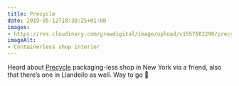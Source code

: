 ```yaml
---
title: Precycle
date: 2019-05-12T18:30:25+01:00
images: 
- https://res.cloudinary.com/growdigital/image/upload/v1557682296/precycle-190512.png
imageAlt: 
- Containerless shop interior
---
```


Heard about [Precycle](https://www.precyclenyc.com) packaging-less shop in New York via a friend, also that there’s one in Llandeilo as well. Way to go 🙂
